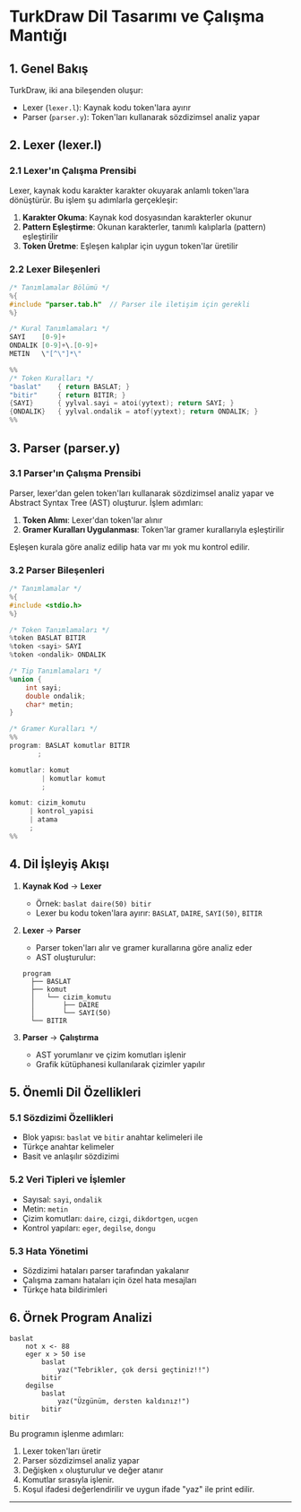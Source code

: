 # TurkDraw Dil Tasarımı ve Çalışma Mantığı

## 1. Genel Bakış

TurkDraw, iki ana bileşenden oluşur:
- Lexer (`lexer.l`): Kaynak kodu token'lara ayırır
- Parser (`parser.y`): Token'ları kullanarak sözdizimsel analiz yapar

## 2. Lexer (lexer.l)

### 2.1 Lexer'ın Çalışma Prensibi

Lexer, kaynak kodu karakter karakter okuyarak anlamlı token'lara dönüştürür. Bu işlem şu adımlarla gerçekleşir:

1. **Karakter Okuma**: Kaynak kod dosyasından karakterler okunur
2. **Pattern Eşleştirme**: Okunan karakterler, tanımlı kalıplarla (pattern) eşleştirilir
3. **Token Üretme**: Eşleşen kalıplar için uygun token'lar üretilir

### 2.2 Lexer Bileşenleri

```c
/* Tanımlamalar Bölümü */
%{
#include "parser.tab.h"  // Parser ile iletişim için gerekli
%}

/* Kural Tanımlamaları */
SAYI    [0-9]+
ONDALIK [0-9]+\.[0-9]+
METIN   \"[^\"]*\"

%%
/* Token Kuralları */
"baslat"    { return BASLAT; }
"bitir"     { return BITIR; }
{SAYI}      { yylval.sayi = atoi(yytext); return SAYI; }
{ONDALIK}   { yylval.ondalik = atof(yytext); return ONDALIK; }
%%
```

## 3. Parser (parser.y)

### 3.1 Parser'ın Çalışma Prensibi

Parser, lexer'dan gelen token'ları kullanarak sözdizimsel analiz yapar ve Abstract Syntax Tree (AST) oluşturur. İşlem adımları:

1. **Token Alımı**: Lexer'dan token'lar alınır
2. **Gramer Kuralları Uygulanması**: Token'lar gramer kurallarıyla eşleştirilir

Eşleşen kurala göre analiz edilip hata var mı yok mu kontrol edilir.
### 3.2 Parser Bileşenleri

```c
/* Tanımlamalar */
%{
#include <stdio.h>
%}

/* Token Tanımlamaları */
%token BASLAT BITIR
%token <sayi> SAYI
%token <ondalik> ONDALIK

/* Tip Tanımlamaları */
%union {
    int sayi;
    double ondalik;
    char* metin;
}

/* Gramer Kuralları */
%%
program: BASLAT komutlar BITIR
       ;

komutlar: komut
        | komutlar komut
        ;

komut: cizim_komutu
     | kontrol_yapisi
     | atama
     ;
%%
```

## 4. Dil İşleyiş Akışı

1. **Kaynak Kod** → **Lexer**
   - Örnek: `baslat daire(50) bitir`
   - Lexer bu kodu token'lara ayırır: `BASLAT`, `DAIRE`, `SAYI(50)`, `BITIR`

2. **Lexer** → **Parser**
   - Parser token'ları alır ve gramer kurallarına göre analiz eder
   - AST oluşturulur:
   ```
   program
     ├── BASLAT
     ├── komut
     │   └── cizim_komutu
     │       ├── DAIRE
     │       └── SAYI(50)
     └── BITIR
   ```

3. **Parser** → **Çalıştırma**
   - AST yorumlanır ve çizim komutları işlenir
   - Grafik kütüphanesi kullanılarak çizimler yapılır

## 5. Önemli Dil Özellikleri

### 5.1 Sözdizimi Özellikleri
- Blok yapısı: `baslat` ve `bitir` anahtar kelimeleri ile
- Türkçe anahtar kelimeler
- Basit ve anlaşılır sözdizimi

### 5.2 Veri Tipleri ve İşlemler
- Sayısal: `sayi`, `ondalik`
- Metin: `metin`
- Çizim komutları: `daire`, `cizgi`, `dikdortgen`, `ucgen`
- Kontrol yapıları: `eger`, `degilse`, `dongu`

### 5.3 Hata Yönetimi
- Sözdizimi hataları parser tarafından yakalanır
- Çalışma zamanı hataları için özel hata mesajları
- Türkçe hata bildirimleri

## 6. Örnek Program Analizi

```
baslat
    not x <- 88
    eger x > 50 ise
        baslat
            yaz("Tebrikler, çok dersi geçtiniz!!")
        bitir
    degilse
        baslat
            yaz("Üzgünüm, dersten kaldınız!")
        bitir
bitir
```

Bu programın işlenme adımları:
1. Lexer token'ları üretir
2. Parser sözdizimsel analiz yapar
3. Değişken `x` oluşturulur ve değer atanır
4. Komutlar sırasıyla işlenir.
5. Koşul ifadesi değerlendirilir ve uygun ifade "yaz" ile print edilir.

---
